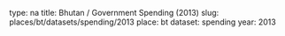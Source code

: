 type: na
title: Bhutan / Government Spending (2013)
slug: places/bt/datasets/spending/2013
place: bt
dataset: spending
year: 2013
